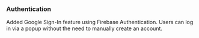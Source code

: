 <h3>Authentication</h3>
Added Google Sign-In feature using Firebase Authentication.  
Users can log in via a popup without the need to manually create an account.
